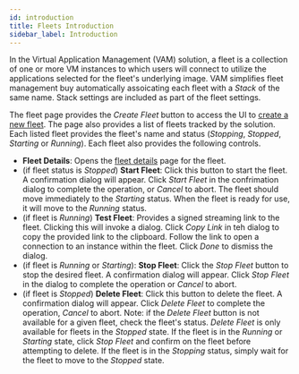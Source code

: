 ```yaml
---
id: introduction
title: Fleets Introduction
sidebar_label: Introduction
---
```


In the Virtual Application Management (VAM) solution, a fleet is a collection of one or more VM instances to which users will connect to utilize the applications selected for the fleet's underlying image. VAM simplifies fleet management buy automatically assoicating each fleet with a *Stack* of the same name. Stack settings are included as part of the fleet settings.

The fleet page provides the *Create Fleet* button to access the UI to [create a new fleet](create-fleet). The page also provides a list of fleets tracked by the solution. Each listed fleet provides the fleet's name and status (*Stopping*, *Stopped*, *Starting* or *Running*). Each fleet also provides the following controls.

- **Fleet Details**: Opens the [fleet details](fleet-details) page for the fleet.
- (if fleet status is *Stopped*) **Start Fleet**: Click this button to start the fleet. A confirmation dialog will appear. Click *Start Fleet* in the confrimation dialog to complete the operation, or *Cancel* to abort. The fleet should move immediately to the *Starting* status. When the fleet is ready for use, it will move to the *Running* status.
- (if fleet is *Running*) **Test Fleet**: Provides a signed streaming link to the fleet. Clicking this will invoke a dialog. Click *Copy Link* in teh dialog to copy the provided link to the clipboard. Follow the link to open a connection to an instance within the fleet. Click *Done* to dismiss the dialog.
- (if fleet is *Running* or *Starting*): **Stop Fleet**: Click the *Stop Fleet* button to stop the desired fleet. A confirmation dialog will appear. Click *Stop Fleet* in the dialog to complete the operation or *Cancel* to abort.
- (if fleet is *Stopped*) **Delete Fleet**: Click this button to delete the fleet. A confirmation dialog will appear. Click *Delete Fleet* to complete the operation, *Cancel* to abort. Note: if the *Delete Fleet* button is not available for a given fleet, check the fleet's status. *Delete Fleet* is only available for fleets in the *Stopped* state. If the fleet is in the *Running* or *Starting* state, click *Stop Fleet* and confirm on the fleet before attempting to delete. If the fleet is in the *Stopping* status, simply wait for the fleet to move to the *Stopped* state.